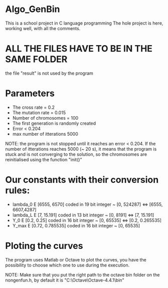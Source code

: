 # Algo_GenBin

This is a school project in C language programming
The hole project is here, working well, with all the comments.

# ALL THE FILES HAVE TO BE IN THE SAME FOLDER
the file "result" is not used by the program

# Parameters
  - The cross rate = 0.2
  - The mutation rate = 0.015
  - Number of chromosomes = 100
  - The first generation is randomly created
  - Error < 0.204
  - max number of itterations 5000
  
  NOTE: the program is not stopped until it reaches an error < 0.204. If the number of itterations reaches 5000 (~ 20 s), it means that the program is stuck and is not converging to the solution, so the chromosomes are reinitialised using the function "init()"
  
# Our constants with their conversion rules:
  - lambda_0 E [6555, 6570] coded in 19 bit integer ~ [0, 524287] <=> [6555, 6607,4287]
  - lambda_L E [7, 15.191] coded in 13 bit integer ~ [0, 8191] <=> [7, 15.191]
  - Y_0 E [0.2, 0.25] coded in 16 bit integer ~ [0, 65535] <=> [0.2, 0.265535]
  - Y_max E [0.72, 0.785535] coded in 16 bit integer ~ [0, 65535]

# Ploting the curves
  The program uses Matlab or Octave to plot the curves, you have the possibility to choose which one to use during the execution.
  
  NOTE: Make sure that you put the right path to the octave bin folder on the nongenfun.h, by default it is "C:\\Octave\\Octave-4.4.1\\bin"
